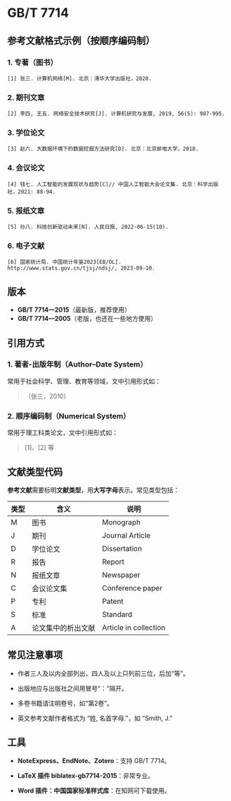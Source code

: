 
# GB/T 7714

## 参考文献格式示例（按顺序编码制）

### 1. **专著（图书）**

```
[1] 张三. 计算机网络[M]. 北京：清华大学出版社，2020.
```

### 2. **期刊文章**

```
[2] 李四, 王五. 网络安全技术研究[J]. 计算机研究与发展, 2019, 56(5): 987-995.
```

### 3. **学位论文**

```
[3] 赵六. 大数据环境下的数据挖掘方法研究[D]. 北京：北京邮电大学，2018.
```

### 4. **会议论文**

```
[4] 钱七. 人工智能的发展现状与趋势[C]// 中国人工智能大会论文集. 北京：科学出版社，2021: 88-94.
```

### 5. **报纸文章**

```
[5] 孙八. 科技创新驱动未来[N]. 人民日报, 2022-06-15(10).
```

### 6. **电子文献**

```
[6] 国家统计局. 中国统计年鉴2023[EB/OL]. http://www.stats.gov.cn/tjsj/ndsj/, 2023-09-10.
```

## 版本

- **GB/T 7714—2015**（最新版，推荐使用）
- **GB/T 7714—2005**（老版，也还在一些地方使用）

## 引用方式

### 1. 著者-出版年制（Author–Date System）

常用于社会科学、管理、教育等领域，文中引用形式如：

> （张三，2010）

### 2. 顺序编码制（Numerical System）

常用于理工科类论文，文中引用形式如：

> [1]、[2] 等

## 文献类型代码

**参考文献**需要标明**文献类型**，用**大写字母**表示。常见类型包括：

|类型|含义|说明|
|---|---|---|
|M|图书|Monograph|
|J|期刊|Journal Article|
|D|学位论文|Dissertation|
|R|报告|Report|
|N|报纸文章|Newspaper|
|C|会议论文集|Conference paper|
|P|专利|Patent|
|S|标准|Standard|
|A|论文集中的析出文献|Article in collection|
## 常见注意事项

- 作者三人及以内全部列出，四人及以上只列前三位，后加“等”。
    
- 出版地应与出版社之间用冒号“：”隔开。
    
- 多卷书籍请注明卷号，如“第2卷”。
    
- 英文参考文献作者格式为 “姓, 名首字母.”，如 “Smith, J.”

## 工具

- **NoteExpress、EndNote、Zotero**：支持 GB/T 7714。
    
- **LaTeX 插件 biblatex-gb7714-2015**：非常专业。
    
- **Word 插件：中国国家标准样式库**：在知网可下载使用。
 